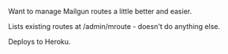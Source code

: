 Want to manage Mailgun routes a little better and easier.

Lists existing routes at /admin/mroute - doesn't do anything else.

Deploys to Heroku.

